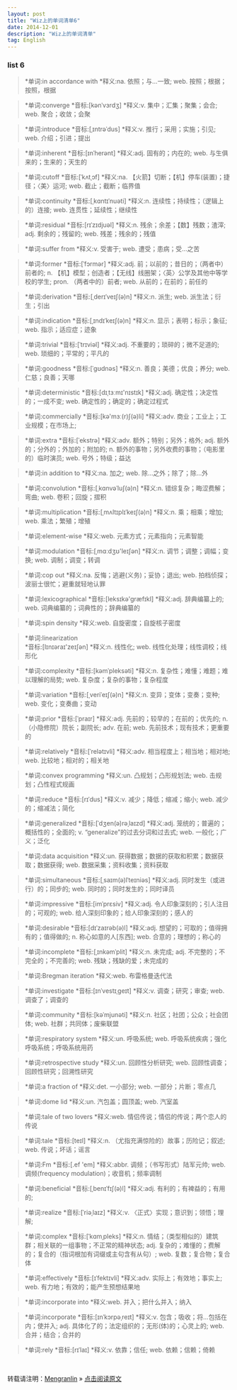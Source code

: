 ```yaml
---
layout: post
title: "Wiz上的单词清单6"
date: 2014-12-01
description: "Wiz上的单词清单"
tag: English
---
```


### list 6

>*单词:in accordance with
>*释义:na. 依照；与…一致; web. 按照；根据；按照，根据
 
>*单词:converge
>*音标:[kənˈvɜrdʒ]
>*释义:v. 集中；汇集；聚集；会合; web. 聚合；收敛；会聚
 
>*单词:introduce
>*音标:[ˌɪntrəˈdus]
>*释义:v. 推行；采用；实施；引见; web. 介绍；引进；提出
 
>*单词:inherent
>*音标:[ɪnˈherənt]
>*释义:adj. 固有的；内在的; web. 与生俱来的；生来的；天生的
 
>*单词:cutoff
>*音标:[ˈkʌtˌɔf]
>*释义:na. 【火箭】切断；【机】停车(装置)；捷径；〈美〉运河; web. 截止；截断；临界值
 
>*单词:continuity
>*音标:[ˌkɑntɪˈnuəti]
>*释义:n. 连续性；持续性；（逻辑上的）连接; web. 连贯性；延续性；继续性
 
>*单词:residual
>*音标:[rɪˈzɪdjuəl]
>*释义:n. 残余；余差；【数】残数；渣滓; adj. 剩余的；残留的; web. 残差；残余的；残值
 
>*单词:suffer from
>*释义:v. 受害于; web. 遭受；患病；受…之苦
 
>*单词:former
>*音标:[ˈfɔrmər]
>*释义:adj. 前；以前的；昔日的；（两者中）前者的; n. 【机】模型；创造者；【无线】线圈架；〈英〉公学及其他中等学校的学生; pron. （两者中的）前者; web. 从前的；在前的；前任的
 
>*单词:derivation
>*音标:[ˌderɪˈveɪʃ(ə)n]
>*释义:n. 派生; web. 派生法；衍生；引出
 
>*单词:indication
>*音标:[ˌɪndɪˈkeɪʃ(ə)n]
>*释义:n. 显示；表明；标示；象征; web. 指示；适应症；迹象
 
>*单词:trivial
>*音标:[ˈtrɪviəl]
>*释义:adj. 不重要的；琐碎的；微不足道的; web. 琐细的；平常的；平凡的
 
>*单词:goodness
>*音标:[ˈɡʊdnəs]
>*释义:n. 善良；美德；优良；养分; web. 仁慈；良善；天哪
 
>*单词:deterministic
>*音标:[dɪˌtɜːmɪ'nɪstɪk]
>*释义:adj. 确定性；决定性的；一成不变; web. 确定性的；确定的；确定过程式
 
>*单词:commercially
>*音标:[kə'mɜː(r)ʃ(ə)li]
>*释义:adv. 商业；工业上；工业规模；在市场上;
 
>*单词:extra
>*音标:[ˈekstrə]
>*释义:adv. 额外；特别；另外；格外; adj. 额外的；分外的；外加的；附加的; n. 额外的事物；另外收费的事物；（电影里的）临时演员; web. 号外；特级；益达
 
>*单词:in addition to
>*释义:na. 加之; web. 除…之外；除了；除…外
 
>*单词:convolution
>*音标:[ˌkɑnvəˈluʃ(ə)n]
>*释义:n. 错综复杂；晦涩费解；弯曲; web. 卷积；回旋；摺积
 
>*单词:multiplication
>*音标:[ˌmʌltɪplɪˈkeɪʃ(ə)n]
>*释义:n. 乘；相乘；增加; web. 乘法；繁殖；增殖
 
>*单词:element-wise
>*释义:web. 元素方式；元素指向；元素智能
 
>*单词:modulation
>*音标:[ˌmɑːdʒʊ'leɪʃən]
>*释义:n. 调节；调整；调幅；变换; web. 调制；调变；转调
 
>*单词:cop out
>*释义:na. 反悔；逃避(义务)；妥协；退出; web. 拍档侦探；波丽士很忙；避重就轻地认罪
 
>*单词:lexicographical
>*音标:[leksɪkə'græfɪkl]
>*释义:adj. 辞典编纂上的; web. 词典编纂的；词典性的；辞典编纂的
 
>*单词:spin density
>*释义:web. 自旋密度；自旋核子密度
 
>*单词:linearization   
>*音标:[lɪnɪəraɪ'zeɪʃən]
>*释义:n. 线性化; web. 线性化处理；线性调校；线形化
 
>*单词:complexity
>*音标:[kəmˈpleksəti]
>*释义:n. 复杂性；难懂；难题；难以理解的局势; web. 复杂度；复杂的事物；复杂程度
 
>*单词:variation
>*音标:[ˌveriˈeɪʃ(ə)n]
>*释义:n. 变异；变体；变奏；变种; web. 变化；变奏曲；变动
 
>*单词:prior
>*音标:[ˈpraɪr]
>*释义:adj. 先前的；较早的；在前的；优先的; n. （小隐修院）院长；副院长; adv. 在前; web. 先前技术；现有技术；更重要的
 
>*单词:relatively
>*音标:[ˈrelətɪvli]
>*释义:adv. 相当程度上；相当地；相对地; web. 比较地；相对的；相关地
 
>*单词:convex programming
>*释义:un. 凸规划；凸形规划法; web. 击规划；凸性程式规画
 
>*单词:reduce
>*音标:[rɪˈdus]
>*释义:v. 减少；降低；缩减；缩小; web. 减少的；缩减法；简化
 
>*单词:generalized
>*音标:[ˈdʒen(ə)rəˌlaɪzd]
>*释义:adj. 笼统的；普遍的；概括性的；全面的; v. “generalize”的过去分词和过去式; web. 一般化；广义；泛化
 
>*单词:data acquisition
>*释义:un. 获得数据；数据的获取和积累；数据获取；数据获得; web. 数据采集；资料收集；资料获取
 
>*单词:simultaneous
>*音标:[ˌsaɪm(ə)lˈteɪniəs]
>*释义:adj. 同时发生（或进行）的；同步的; web. 同时的；同时发生的；同时译员
 
>*单词:impressive
>*音标:[imˈprɛsiv]
>*释义:adj. 令人印象深刻的；引人注目的；可观的; web. 给人深刻印象的；给人印象深刻的；感人的
 
>*单词:desirable
>*音标:[dɪˈzaɪrəb(ə)l]
>*释义:adj. 想望的；可取的；值得拥有的；值得做的; n. 称心如意的人[东西]; web. 合意的；理想的；称心的
 
>*单词:incomplete
>*音标:[ˌɪnkəmˈplit]
>*释义:n. 未完成; adj. 不完整的；不完全的；不完善的; web. 残缺；残缺的爱；未完成的
 
>*单词:Bregman iteration
>*释义:web. 布雷格曼迭代法
 
>*单词:investigate
>*音标:[ɪnˈvestɪˌɡeɪt]
>*释义:v. 调查；研究；审查; web. 调查了；调查的
 
>*单词:community
>*音标:[kəˈmjunəti]
>*释义:n. 社区；社团；公众；社会团体; web. 社群；共同体；废柴联盟
 
>*单词:respiratory system
>*释义:un. 呼吸系统; web. 呼吸系统疾病；强化呼吸系统；呼吸系统用药
 
>*单词:retrospective study
>*释义:un. 回顾性分析研究; web. 回顾性调查；回顾性研究；回溯性研究
 
>*单词:a fraction of
>*释义:det. 一小部分; web. 一部分；片断；零点几
 
>*单词:dome lid
>*释义:un. 汽包盖；圆顶盖; web. 汽室盖
 
>*单词:tale of two lovers
>*释义:web. 情侣传说；情侣的传说；两个恋人的传说
 
>*单词:tale
>*音标:[teɪl]
>*释义:n. （尤指充满惊险的）故事；历险记；叙述; web. 传说；坏话；谣言
 
>*单词:Fm
>*音标:[.ef 'em]
>*释义:abbr. 调频；（书写形式）陆军元帅; web. 调频(frequency modulation)；收音机；频率调制
 
>*单词:beneficial
>*音标:[ˌbenɪˈfɪʃ(ə)l]
>*释义:adj. 有利的；有裨益的；有用的;
 
>*单词:realize
>*音标:[ˈriəˌlaɪz]
>*释义:v. 〈正式〉实现；意识到；领悟；理解;
 
>*单词:complex
>*音标:[ˈkɑmˌpleks]
>*释义:n. 情结；（类型相似的）建筑群；相关联的一组事物；不正常的精神状态; adj. 复杂的；难懂的；费解的；复合的（指词根加有词缀或主句含有从句）; web. 复数；复合物；复合体
 
>*单词:effectively
>*音标:[ɪˈfektɪvli]
>*释义:adv. 实际上；有效地；事实上; web. 有力地；有效的；能产生预想结果地
 
>*单词:incorporate into
>*释义:web. 并入；把什么并入；纳入
 
>*单词:incorporate
>*音标:[ɪnˈkɔrpəˌreɪt]
>*释义:v. 包含；吸收；将…包括在内；使并入; adj. 具体化了的；法定组织的；无形(体)的；心灵上的; web. 合并；结合；合并的
 
>*单词:rely
>*音标:[rɪˈlaɪ]
>*释义:v. 依靠；信任; web. 依赖；信赖；倚赖

<br>

转载请注明：[Mengranlin](https://lmrshare.github.io) » [点击阅读原文](https://lmrshare.github.io/2015/09/iOS9_Note/) 
